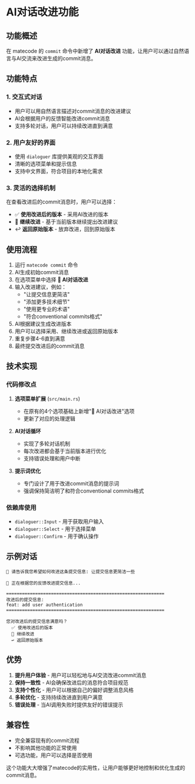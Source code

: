 # AI对话改进功能

## 功能概述

在 matecode 的 `commit` 命令中新增了 **AI对话改进** 功能，让用户可以通过自然语言与AI交流来改进生成的commit消息。

## 功能特点

### 1. 交互式对话
- 用户可以用自然语言描述对commit消息的改进建议
- AI会根据用户的反馈智能改进commit消息
- 支持多轮对话，用户可以持续改进直到满意

### 2. 用户友好的界面
- 使用 `dialoguer` 库提供美观的交互界面
- 清晰的选项菜单和提示信息
- 支持中文界面，符合项目的本地化需求

### 3. 灵活的选择机制
在查看改进后的commit消息时，用户可以选择：
- ✅ **使用改进后的版本** - 采用AI改进的版本
- 🔄 **继续改进** - 基于当前版本继续提出改进建议
- ↩️ **返回原始版本** - 放弃改进，回到原始版本

## 使用流程

1. 运行 `matecode commit` 命令
2. AI生成初始commit消息
3. 在选项菜单中选择 **💬 AI对话改进**
4. 输入改进建议，例如：
   - "让提交信息更简洁"
   - "添加更多技术细节"
   - "使用更专业的术语"
   - "符合conventional commits格式"
5. AI根据建议生成改进版本
6. 用户可以选择采用、继续改进或返回原始版本
7. 重复步骤4-6直到满意
8. 最终提交改进后的commit消息

## 技术实现

### 代码修改点

1. **选项菜单扩展** (`src/main.rs`)
   - 在原有的4个选项基础上新增"💬 AI对话改进"选项
   - 更新了对应的处理逻辑

2. **AI对话循环**
   - 实现了多轮对话机制
   - 每次改进都会基于当前版本进行优化
   - 支持错误处理和用户中断

3. **提示词优化**
   - 专门设计了用于改进commit消息的提示词
   - 强调保持简洁明了和符合conventional commits格式

### 依赖库使用

- `dialoguer::Input` - 用于获取用户输入
- `dialoguer::Select` - 用于选择菜单
- `dialoguer::Confirm` - 用于确认操作

## 示例对话

```
💬 请告诉我您希望如何改进这条提交信息: 让提交信息更简洁一些

🤖 正在根据您的反馈改进提交信息...

============================================================
改进后的提交信息:
feat: add user authentication
============================================================

您对改进后的提交信息满意吗？
  ✅ 使用改进后的版本
  🔄 继续改进  
  ↩️ 返回原始版本
```

## 优势

1. **提升用户体验** - 用户可以轻松地与AI交流改进commit消息
2. **保持一致性** - AI会确保改进后的消息符合项目规范
3. **支持个性化** - 用户可以根据自己的偏好调整消息风格
4. **多轮优化** - 支持持续改进直到用户满意
5. **错误处理** - 当AI调用失败时提供友好的错误提示

## 兼容性

- 完全兼容现有的commit流程
- 不影响其他功能的正常使用
- 可选功能，用户可以选择是否使用

这个功能大大增强了matecode的实用性，让用户能够更好地控制和优化生成的commit消息。
